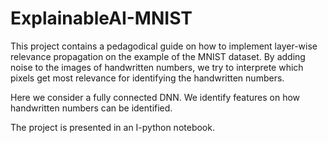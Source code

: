 # ExplainableAI-MNIST

This project contains a pedagodical guide on how to implement layer-wise relevance propagation on the example of the MNIST dataset.
By adding noise to the images of handwritten numbers, we try to interprete which pixels get most relevance for identifying the handwritten numbers.

Here we consider a fully connected DNN.
We identify features on how handwritten numbers can be identified.

The project is presented in an I-python notebook.
